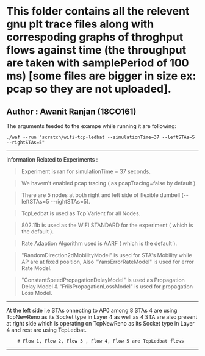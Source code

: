 # This folder contains all the relevent gnu plt trace files along with correspoding graphs of throghput flows against time (the throughput are taken with samplePeriod of 100 ms) [some files are bigger in size ex: pcap so they are not uploaded].

## Author : Awanit Ranjan (18CO161)

The arguments feeded to the exampe while running it are following: 

    ./waf --run "scratch/wifi-tcp-ledbat --simulationTime=37 --leftSTAs=5 --rightSTAs=5"

  
  ***
  
Information Related to Experiments :

  > Experiment is ran for simulationTime = 37 seconds.
  
  > We havem't enabled pcap tracing   ( as pcapTracing=false by default ).
 
  > There are 5 nodes at both right and left side of flexible dumbell (--leftSTAs=5 --rightSTAs=5).

  > TcpLedbat is used as Tcp Varient for all Nodes.

  > 802.11b is used as the WIFI STANDARD for the experiment ( which is the default ).

  > Rate Adaption Algorithm used is  AARF ( which is the default ).

  > "RandomDirection2dMobilityModel" is used for STA's Mobility while AP are at fixed position, Also "YansErrorRateModel" is used for error Rate Model.
  
  > "ConstantSpeedPropagationDelayModel" is used as Propagation Delay Model & "FriisPropagationLossModel" is used for propagation Loss Model. 
***

At the left side i.e STAs onnecting to AP0 among 8 STAs 4 are using TcpNewReno as its Socket type in Layer 4 as well as 4 STA are also present at right side which is operating on  TcpNewReno as its Socket type in Layer 4 and rest are using TcpLedbat.


        # Flow 1, Flow 2, Flow 3 , Flow 4, Flow 5 are TcpLedbat flows
        
***
